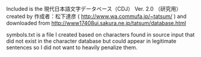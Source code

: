 Included is the 現代日本語文字データベース（CDJ） Ver. 2.0 （研究用）
created by 作成者：松下達彦 ( http://www.wa.commufa.jp/~tatsum/ )
and downloaded from http://www17408ui.sakura.ne.jp/tatsum/database.html

symbols.txt is a file I created based on characters found in source input
that did not exist in the character database but could appear in legitimate
sentences so I did not want to heavily penalize them.
